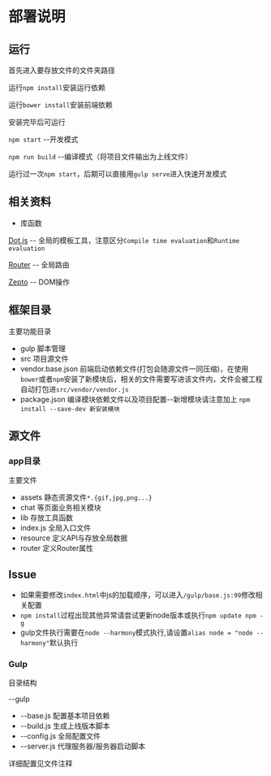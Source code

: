 # 部署说明

## 运行

首先进入要存放文件的文件夹路径

运行`npm install`安装运行依赖

运行`bower install`安装前端依赖

安装完毕后可运行

`npm start` --开发模式

`npm run build` --编译模式（将项目文件输出为上线文件）

运行过一次`npm start`，后期可以直接用`gulp serve`进入快速开发模式

## 相关资料

- 库函数

[Dot.js](http://olado.github.io/doT/index.html) -- 全局的模板工具，注意区分`Compile time evaluation`和`Runtime evaluation`

[Router](https://github.com/progrape/router) -- 全局路由

[Zepto](https://github.com/madrobby/zepto) -- DOM操作


## 框架目录

主要功能目录

* gulp 脚本管理
* src  项目源文件
* vendor.base.json 前端启动依赖文件(打包会随源文件一同压缩)，在使用`bower`或者`npm`安装了新模块后，相关的文件需要写进该文件内，文件会被工程自动打包进`src/vendor/vendor.js`
* package.json 编译模块依赖文件以及项目配置--新增模块请注意加上 `npm install --save-dev 新安装模块`

## 源文件

### app目录

主要文件

* assets   静态资源文件`*.{gif,jpg,png...}`
* chat     等页面业务相关模块
* lib      存放工具函数
* index.js 全局入口文件
* resource 定义API与存放全局数据
* router   定义Router属性


## Issue

* 如果需要修改`index.html`中js的加载顺序，可以进入`/gulp/base.js:99`修改相关配置
* `npm install`过程出现其他异常请尝试更新node版本或执行`npm update npm -g`
* gulp文件执行需要在`node --harmony`模式执行,请设置`alias node = "node --harmony"`默认执行

### Gulp

目录结构

--gulp

* --base.js    配置基本项目依赖
* --build.js   生成上线版本脚本
* --config.js  全局配置文件
* --server.js  代理服务器/服务器启动脚本

详细配置见文件注释


